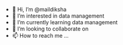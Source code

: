 - 👋 Hi, I’m @maildiksha
- 👀 I’m interested in data management
- 🌱 I’m currently learning data management
- 💞️ I’m looking to collaborate on 
- 📫 How to reach me ...

<!---
maildiksha/maildiksha is a ✨ special ✨ repository because its `README.md` (this file) appears on your GitHub profile.
You can click the Preview link to take a look at your changes.
--->
